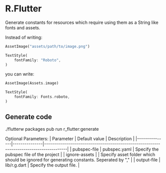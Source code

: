R.Flutter
====

Generate constants for resources which require using them as a String like fonts and assets.

Instead of writing:

```dart
AssetImage("assets/path/to/image.png")
```

```dart
TextStyle(
    fontFamily: "Roboto",
)
```

you can write:

```dart
AssetImage(Assets.image)
```

```dart
TextStyle(
    fontFamily: Fonts.roboto,
)
```

## Generate code

./flutterw packages pub run r_flutter:generate

Optional Parameters:
| Parameter     | Default value | Description                                                                             |
|---------------|---------------|-----------------------------------------------------------------------------------------|
| pubspec-file  | pubspec.yaml  | Specify the pubspec file of the project                                                 |
| ignore-assets |               | Specify asset folder which should be ignored for generating constants. Seperated by "," |
| output-file   | lib/r.g.dart  | Specify the output file.                                                                |
